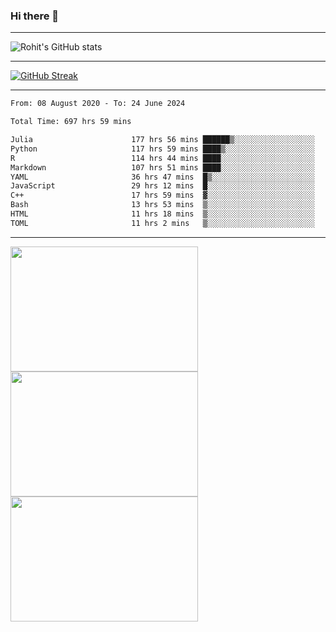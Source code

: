 ### Hi there 👋

<hr/>

![Rohit's GitHub stats](https://github-readme-stats.vercel.app/api?username=RohitRathore1&show_icons=true&theme=transparent)

<hr/>

[![GitHub Streak](http://github-readme-streak-stats.herokuapp.com?user=RohitRathore1&theme=dark&mode=weekly)](https://git.io/streak-stats)

<hr/>

<!--START_SECTION:waka-->

```txt
From: 08 August 2020 - To: 24 June 2024

Total Time: 697 hrs 59 mins

Julia                      177 hrs 56 mins ██████▒░░░░░░░░░░░░░░░░░░   25.49 %
Python                     117 hrs 59 mins ████▒░░░░░░░░░░░░░░░░░░░░   16.91 %
R                          114 hrs 44 mins ████░░░░░░░░░░░░░░░░░░░░░   16.44 %
Markdown                   107 hrs 51 mins ████░░░░░░░░░░░░░░░░░░░░░   15.45 %
YAML                       36 hrs 47 mins  █▒░░░░░░░░░░░░░░░░░░░░░░░   05.27 %
JavaScript                 29 hrs 12 mins  █░░░░░░░░░░░░░░░░░░░░░░░░   04.18 %
C++                        17 hrs 59 mins  ▓░░░░░░░░░░░░░░░░░░░░░░░░   02.58 %
Bash                       13 hrs 53 mins  ▒░░░░░░░░░░░░░░░░░░░░░░░░   01.99 %
HTML                       11 hrs 18 mins  ▒░░░░░░░░░░░░░░░░░░░░░░░░   01.62 %
TOML                       11 hrs 2 mins   ▒░░░░░░░░░░░░░░░░░░░░░░░░   01.58 %
```

<!--END_SECTION:waka-->

<hr/>

<p>
  <img src="https://wakatime.com/share/@TeAmp0is0N/0205e68a-e5ed-48bf-b870-3c94c1fa77d3.svg" width="300" height="200">
  <img src="https://wakatime.com/share/@TeAmp0is0N/3935ee43-08a3-493e-8b95-60c1f9204b15.svg" width="300" height="200">
  <img src="https://wakatime.com/share/@TeAmp0is0N/8717aacc-7340-44e0-abb1-987dc9823fcd.svg" width="300" height="200">
</p>




